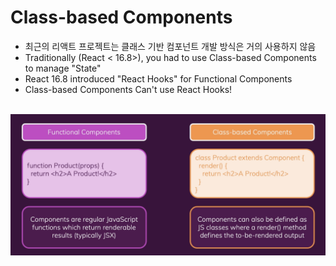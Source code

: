 # Class-based Components

- 최근의 리액트 프로젝트는 클래스 기반 컴포넌트 개발 방식은 거의 사용하지 않음
- Traditionally (React < 16.8>), you had to use Class-based Components to manage "State"
- React 16.8 introduced "React Hooks" for Functional Components
- Class-based Components Can't use React Hooks!

<br>

<img src="./image.png" width="600px"/>

<br>


